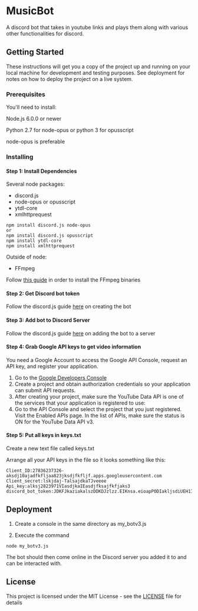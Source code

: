 # MusicBot

A discord bot that takes in youtube links and plays them along with various other functionalities for discord.

## Getting Started

These instructions will get you a copy of the project up and running on your local machine for development and testing purposes. See deployment for notes on how to deploy the project on a live system.

### Prerequisites

You'll need to install:

Node.js 6.0.0 or newer

Python 2.7 for node-opus or python 3 for opusscript

node-opus is preferable

### Installing

#### Step 1: Install Dependencies

Several node packages:

- discord.js
- node-opus or opusscript
- ytdl-core
- xmlhttprequest

```
npm install discord.js node-opus
or
npm install discord.js opusscript
npm install ytdl-core
npm install xmlhttprequest

```
Outside of node:
- FFmpeg

Follow [this guide](https://github.com/adaptlearning/adapt_authoring/wiki/Installing-FFmpeg) in order to install the FFmpeg binaries

#### Step 2: Get Discord bot token
Follow the discord.js guide [here](https://discordjs.guide/preparations/setting-up-a-bot-application.html#creating-your-bot) on creating the bot

#### Step 3: Add bot to Discord Server
Follow the discord.js guide [here](https://discordjs.guide/preparations/adding-your-bot-to-servers.html) on adding the bot to a server

#### Step 4: Grab Google API keys to get video information

You need a Google Account to access the Google API Console, request an API key, and register your application.

1. Go to the [Google Developers Console](https://console.developers.google.com)
2. Create a project and obtain authorization credentials so your application can submit API requests.
3. After creating your project, make sure the YouTube Data API is one of the services that your application is registered to use:
4. Go to the API Console and select the project that you just registered.
Visit the Enabled APIs page. In the list of APIs, make sure the status is ON for the YouTube Data API v3.

#### Step 5: Put all keys in keys.txt
Create a new text file called keys.txt

Arrange all your API keys in the file so it looks something like this:

```
Client_ID:27836237326-aksdj10ajadfkfljaa823jksdjfkfljf.apps.googleusercontent.com
Client_secret:lskjdaj-TalsajdkaTJveeee
Api_key:alksj2823971VIasdjkaIEasdjfksajfkfjaks3
discord_bot_token:JDKFJkaziakalszDDKDJzlzz.EIKnsa.eioapPODIakljsdiUEH1Iksja20
```

## Deployment

1. Create a console in the same directory as my_botv3.js

2. Execute the command 

```
node my_botv3.js
```

The bot should then come online in the Discord server you added it to and can be interacted with.

## License

This project is licensed under the MIT License - see the [LICENSE](LICENSE) file for details
